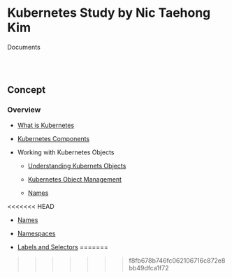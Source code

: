 # Kubernetes Study by Nic Taehong Kim

Documents

<br></br>

## Concept

### Overview

- [What is Kubernetes](./Documents/001-Overview/01-What_is_Kubernetes.md)

- [Kubernetes Components](./Documents/001-Overview/02-Kubernetes_componentes.md)

- Working with Kubernetes Objects

  - [Understanding Kubernets Objects](./Documents/001-Overview/03-Working_with_Kubernetes_Objects/01-Understanding_Kubernetes_Objects.md)

  - [Kubernetes Object Management](./Documents/001-Overview/03-Working_with_Kubernetes_Objects/02-Kubernetes_Object_Management.md)

  - [Names](./Documents/001-Overview/03-Working_with_Kubernetes_Objects/03-Names.md)

<<<<<<< HEAD
  - [Names](./Documents/Names.md)

  - [Namespaces](./Documents/Namespaces.md)

  - [Labels and Selectors](./Documents/Labels_and_Selectors.md)
=======
>>>>>>> f8fb678b746fc062106716c872e8bb49dfca1f72
